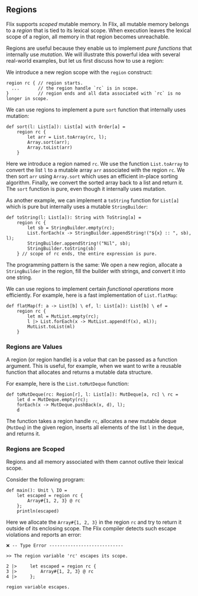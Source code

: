## Regions

Flix supports _scoped_ mutable memory. In Flix, all mutable memory belongs to a
_region_ that is tied to its lexical scope. When execution leaves the lexical
scope of a region, all memory in that region becomes unreachable.

Regions are useful because they enable us to implement _pure functions_ that
internally use _mutation_. We will illustrate this powerful idea with several
real-world examples, but let us first discuss how to use a region:

We introduce a new region scope with the `region` construct:

```flix
region rc { // region starts.
  ...       // the region handle `rc` is in scope.
}           // region ends and all data associated with `rc` is no longer in scope.
```

We can use regions to implement a pure `sort` function that internally uses mutation:

```flix
def sort(l: List[a]): List[a] with Order[a] =
    region rc {
        let arr = List.toArray(rc, l);
        Array.sort(arr);
        Array.toList(arr)
    }
```

Here we introduce a region named `rc`. We use the function `List.toArray` to
convert the list `l` to a mutable array `arr` associated with the region `rc`.
We then sort `arr` using `Array.sort` which uses an efficient in-place sorting
algorithm. Finally, we convert the sorted array back to a list and return it.
The `sort` function is pure, even though it internally uses mutation.

As another example, we can implement a `toString` function for `List[a]` which
is pure but internally uses a mutable `StringBuilder`:

```flix
def toString(l: List[a]): String with ToString[a] =
    region rc {
        let sb = StringBuilder.empty(rc);
        List.forEach(x -> StringBuilder.appendString!("${x} :: ", sb), l);
        StringBuilder.appendString!("Nil", sb);
        StringBuilder.toString(sb)
    } // scope of rc ends, the entire expression is pure.
```

The programming pattern is the same: We open a new region, allocate a
`StringBuilder` in the region, fill the builder with strings, and convert it
into one string.

We can use regions to implement certain _functional operations_ more
efficiently. For example, here is a fast implementation of `List.flatMap`:

```flix
def flatMap(f: a -> List[b] \ ef, l: List[a]): List[b] \ ef =
    region rc {
        let ml = MutList.empty(rc);
        l |> List.forEach(x -> MutList.append(f(x), ml));
        MutList.toList(ml)
    }
```

### Regions are Values

A region (or region handle) is a _value_ that can be passed as a function
argument. This is useful, for example, when we want to write a reusable function
that allocates and returns a mutable data structure.

For example, here is the `List.toMutDeque` function:

```flix
def toMutDeque(rc: Region[r], l: List[a]): MutDeque[a, rc] \ rc =
    let d = MutDeque.empty(rc);
    forEach(x -> MutDeque.pushBack(x, d), l);
    d
```

The function takes a region handle `rc`, allocates a new mutable deque
(`MutDeq`) in the given region, inserts all elements of the list `l` in the
deque, and returns it.

### Regions are Scoped

Regions and all memory associated with them cannot outlive their lexical scope.

Consider the following program:

```flix
def main(): Unit \ IO =
    let escaped = region rc {
        Array#{1, 2, 3} @ rc
    };
    println(escaped)
```

Here we allocate the `Array#{1, 2, 3}` in the region `rc` and try to return it
outside of its enclosing scope. The Flix compiler detects such escape violations
and reports an error:

```
❌ -- Type Error ----------------------------

>> The region variable 'rc' escapes its scope.

2 |>     let escaped = region rc {
3 |>         Array#{1, 2, 3} @ rc
4 |>     };

region variable escapes.
```
